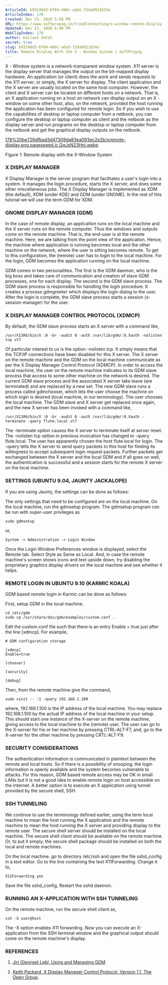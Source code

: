 ```yaml
---
ArticleId: b93248d3-6f04-480c-ada5-72da6921624a
ArticleIndex: 178
Created: Dec 23, 2020 5:58 PM
URL: https://www.softprayog.in/troubleshooting/x-window-remote-display
Updated: Dec 23, 2020 6:40 PM
WebClipIndex: 178
author: Kailash Vetal
secret: true
slug: b93248d3-6f04-480c-ada5-72da6921624a
title: Remote Display With the X - Window System | SoftPrayog
---
```

X - Window system is a network-transparent window system. X11 server is the display server that manages the output on the bit-mapped display hardware. An application (or client) does the *work* and sends requests to the X11 server, or simply, the X server for display. The client application and the X server are usually located on the same host computer. However, the client and X server can be located on different hosts on a network. That is, an X application running on a host on network can display output on an X - window on some other host, also, on the network, provided the host running the application has been configured for remote login. So if you wish to use the capabilities of desktop or laptop computer from a netbook, you can configure the desktop or laptop computer as client and the netbook as the display server and run programs on the desktop or laptop computer from the netbook and get the graphical display outputs on the netbook.

[178%20be726dfbad3d47309da83ea093ec2e2b/xremote-display.png.pagespeed.ic.QqJsN23Hnj.webp](178%20be726dfbad3d47309da83ea093ec2e2b/xremote-display.png.pagespeed.ic.QqJsN23Hnj.webp)

Figure 1: Remote display with the X-Window System

### X DISPLAY MANAGER

X Display Manager is the server program that facilitates a user's login into a system. It manages the login procedure, starts the X server, and does some other miscellaneous jobs. The X Display Manager is implemented as XDM (the default), KDM (under KDE) and GDM (under GNOME). In the rest of this tutorial we will use the term GDM for XDM.

### GNOME DISPLAY MANAGER (GDM)

In the case of remote display, an application runs on the local machine and the X server runs on the remote computer. Thus the windows and outputs come on the remote machine. That is, the end-user is at the remote machine. Here, we are talking from the point view of the application. Hence, the machine where application is running becomes local and the other machine on the network, where the user is sitting becomes remote. To get to this configuration, the (remote) user has to login to the local machine. For the login, GDM becomes the application running on the local machine.

GDM comes in two personalities. The first is the GDM daemon, who is the big boss and takes care of communication and creation of slave GDM processes, one for each display. The second is the GDM slave process. The GDM slave process is responsible for handling the login procedure. It creates a process gdmgreeter which displays the login dialog to the user. After the login is complete, the GDM slave process starts a session (x-session-manager) for the user.

### X DISPLAY MANAGER CONTROL PROTOCOL (XDMCP)

By default, the GDM slave process starts an X server with a command like,

```
/usr/X11R6/bin/X :0 -br -audit 0 -auth /var/lib/gdm/:0.Xauth -nolisten tcp vt7

```

Of particular interest to us is the option -nolisten tcp. It simply means that the TCP/IP connections have been disabled for this X server. The X server on the remote machine and the GDM on the local machine communicate as per the X Display Manager Control Protocol (XDMCP). In order to access the local machine, the user on the remote machine indicates to its GDM slave process that access to some other machine on the network is desired. The current GDM slave process and the associated X server take leave (are terminated) and are replaced by a new set. The new GDM slave runs a process called gdmchooser, which lets the user choose the machine on which login is desired (local machine, in our terminology). The user chooses the local machine. The GDM slave and X server get replaced once again, and the new X server has been invoked with a command like,

```
/usr/X11R6/bin/X :0 -br -audit 0 -auth /var/lib/gdm/:0.Xauth -terminate -query flute.local vt7

```

The -terminate option causes the X server to terminate itself at server reset. The -nolisten tcp option in previous invocation has changed to -query flute.local. The user has apparently chosen the host flute.local for login. The -query tells the X server to send query packets to this host for finding its willingness to accept subsequent login request packets. Further packets get exchanged between the X server and the local GDM and if all goes on well, the authentication is successful and a session starts for the remote X server on the local machine.

### SETTINGS (UBUNTU 9.04, JAUNTY JACKALOPE)

If you are using Jaunty, the settings can be done as follows:

The only settings that need to be configured are on the local machine. On the local machine, run the gdmsetup program. The gdmsetup program can be run with super-user privileges as

```
sudo gdmsetup

```

or,

```
System -> Administration -> Login Window

```

Once the Login Window Preferences window is displayed, select the Remote tab. Select Style as Same as Local. And, in case the remote machine's screen shows icons and text upside down, try disabling the proprietary graphics display drivers on the local machine and see whether it helps.

### REMOTE LOGIN IN UBUNTU 9.10 (KARMIC KOALA)

GDM based remote login in Karmic can be done as follows:

First, setup GDM in the local machine.

```
cd /etc/gdm 
sudo cp /usr/share/doc/gdm/examples/custom.conf . 

```

Edit the custom.conf file such that there is an entry Enable = true just after the line [xdmcp]. For example,

```
# GDM configuration storage  

[xdmcp]
Enable=true

[chooser]

[security]

[debug]

```

Then, from the remote machine give the command,

```
sudo xinit -- :1 -query 192.168.1.100

```

where, 192.168.1.100 is the IP address of the local machine. You may replace 192.168.1.100 by the actual IP address of the local machine in your setup. This should start one instance of the X-server on the remote machine, giving access to the local machine to the (remote) user. The user can go to the X-server for his or her machine by pressing CTRL-ALT-F7, and, go to the X-server for the other machine by pressing CRTL-ALT-F9.

### SECURITY CONSIDERATIONS

The authentication information is communicated in plaintext between the remote and local hosts. So if there is a possibility of snooping, the login information is openly available and the system becomes vulnerable to attacks. For this reason, GDM based remote access may be OK in small LANs but it is not a good idea to enable remote login on host accessible on the Internet. A better option is to execute an X application using tunnel provided by the secure shell, SSH.

### SSH TUNNELING

We continue to use the terminology defined earlier, using the term local machine to mean the host running the X application and the remote machine to mean the host running the X server and providing display to the *remote* user. The secure shell server should be installed on the local machine. The secure shell client should be available on the remote machine. Or, to put it simply, the secure shell package should be installed on both the local and remote machines.

On the local machine. go to directory /etc/ssh and open the file sshd_config in a text editor. Go to the line containing the text X11Forwarding. Change it to,

```
X11Forwarding yes

```

Save the file sshd_config, Restart the sshd daemon.

### RUNNING AN X-APPLICATION WITH SSH TUNNELING

On the remote machine, run the secure shell client as,

```
ssh -X user@host

```

The -X option enables X11 forwarding. Now you can execute an X-application from the SSH terminal window and the graphical output should come on the remote machine's display.

### REFERENCES

1. [Jiri (George) Lebl, Using and Managing GDM](http://projects.gnome.org/gdm/docs/gdmtalk.pdf).

2. [Keith Packard, X Display Manager Control Protocol, Version 1.1, The Open Group](http://cgit.freedesktop.org/xorg/doc/xorg-docs/plain/hardcopy/XDMCP/xdmcp.PS.gz).
